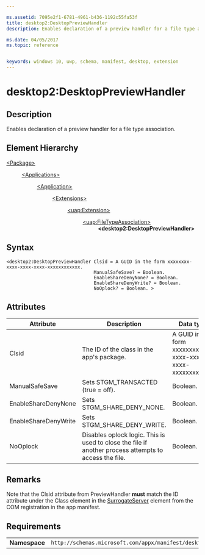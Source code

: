 ```yaml
---

ms.assetid: 7095e2f1-6781-4961-b436-1192c55fa53f
title: desktop2:DesktopPreviewHandler
description: Enables declaration of a preview handler for a file type association.

ms.date: 04/05/2017
ms.topic: reference


keywords: windows 10, uwp, schema, manifest, desktop, extension 
---
```


# desktop2:DesktopPreviewHandler


## Description
Enables declaration of a preview handler for a file type association.

## Element Hierarchy
<dl>
<dt><a href="element-package.md">&lt;Package&gt;</a></dt>
<dd>
<dl>
<dt><a href="element-applications.md">&lt;Applications&gt;</a></dt>
<dd>
<dl>
<dt><a href="element-application.md">&lt;Application&gt;</a></dt>
<dd>
<dl>
<dt><a href="element-1-extensions.md">&lt;Extensions&gt;</a></dt>
<dd>
<dl>
<dt><a href="element-uap-extension.md">&lt;uap:Extension&gt;</a></dt>
<dd>
<dl>
<dt><a href="element-uap-filetypeassociation.md">&lt;uap:FileTypeAssociation&gt;</a></dt>
<dd><b>&lt;desktop2:DesktopPreviewHandler&gt;</b></dd>
</dl>
</dd>
</dl>
</dd>
</dl>
</dd>
</dl>
</dd>
</dl>
</dd>
</dl>


## Syntax
```syntax
<desktop2:DesktopPreviewHandler Clsid = A GUID in the form xxxxxxxx-xxxx-xxxx-xxxx-xxxxxxxxxxxx.
                                ManualSafeSave? = Boolean.
                                EnableShareDenyNone? = Boolean.
                                EnableShareDenyWrite? = Boolean.
                                NoOplock? = Boolean. >                                
```

## Attributes
| Attribute | Description | Data type | Required |
|-----------|-------------|-----------|----------|
| Clsid | The ID of the class in the app's package. | A GUID in the form xxxxxxxx-xxxx-xxxx-xxxx-xxxxxxxxxxxx. | Yes |
| ManualSafeSave | Sets STGM_TRANSACTED (true = off). | Boolean. | No |
| EnableShareDenyNone | Sets STGM_SHARE_DENY_NONE. | Boolean. | No |
| EnableShareDenyWrite | Sets STGM_SHARE_DENY_WRITE. | Boolean. | No |
| NoOplock | Disables oplock logic. This is used to close the file if another process attempts to access the file. | Boolean. | No |

## Remarks
Note that the Clsid attribute from PreviewHandler **must** match the ID attribute under the Class element in the [SurrogateServer](element-com-surrogateserver.md) element from the COM registration in the app manifest.

## Requirements

|               |                                                             |
|---------------|-------------------------------------------------------------|
| **Namespace** | `http://schemas.microsoft.com/appx/manifest/desktop/windows10/2` |
